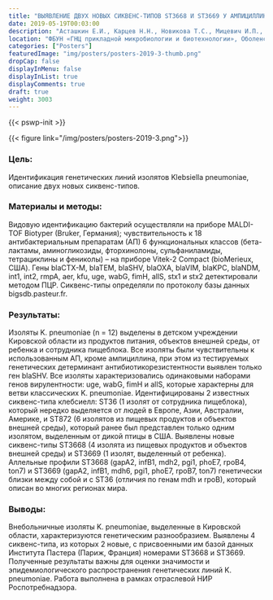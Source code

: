 ```yaml
---
title: "ВЫЯВЛЕНИЕ ДВУХ НОВЫХ СИКВЕНС-ТИПОВ ST3668 И ST3669 У АМПИЦИЛЛИНОРЕЗИСТЕНТНЫХ KLEBSIELLA PNEUMONIAE"
date: 2019-05-19T00:03:00
description: "Асташкин Е.И., Карцев Н.Н., Новикова Т.С., Мицевич И.П., Федюкина Г.Н., Фурсова Н.К."
location: "ФБУН «ГНЦ прикладной микробиологии и биотехнологии», Оболенск, Россия"
categories: ["Posters"]
featuredImage: "img/posters/posters-2019-3-thumb.png"
dropCap: false
displayInMenu: false
displayInList: true
displayComments: true
draft: true
weight: 3003
---
```



{{< pswp-init >}}

{{< figure link="/img/posters/posters-2019-3.png">}}


### Цель:

Идентификация генетических линий изолятов Klebsiella pneumoniae, описание двух новых сиквенс-типов.

### Материалы и методы: 

Видовую идентификацию бактерий осуществляли на приборе MALDI-TOF Biotyper (Bruker, Германия); чувствительность к 18 антибактериальным препаратам (АП) 6 функциональных классов (бета-лактамы, аминогликозиды, фторхинолоны, сульфаниламиды, тетрациклины и фениколы) – на приборе Vitek-2 Compact (bioMerieux, США). Гены blaCTX-M, blaTEM, blaSHV, blaOXA, blaVIM, blaKPC, blaNDM, int1, int2, rmpA, aer, kfu, uge, wabG, fimH, allS, stx1 и stx2 детектировали методом ПЦР. Сиквенс-типы определяли по протоколу базы данных bigsdb.pasteur.fr.

### Результаты: 

Изоляты K. pneumoniae (n = 12) выделены в детском учреждении Кировской области из продуктов питания, объектов внешней среды, от ребенка и сотрудника пищеблока. Все изоляты были чувствительны к использованным АП, кроме ампициллина, при этом из тестируемых генетических детерминант антибиотикорезистентности выявлен только ген blaSHV. Все изоляты характеризовались одинаковыми наборами генов вирулентности: uge, wabG, fimH и allS, которые характерны для ветви классических K. pneumoniae. Идентифицированы 2 известных сиквенс-типа клебсиелл: ST36 (1 изолят от сотрудника пищеблока), который нередко выделяется от людей в Европе, Азии, Австралии, Америке, и ST872 (6 изолятов из пищевых продуктов и объектов внешней среды), который ранее был представлен только одним изолятом, выделенным от дикой птицы в США. Выявлены новые сиквенс-типы ST3668 (4 изолята из пищевых продуктов и объектов внешней среды) и ST3669 (1 изолят, выделенный от ребенка). Аллельные профили ST3668 (gapA2, infB1, mdh2, pgi1, phoE7, rpoB4, ton7) и ST3669 (gapA2, infB1, mdh6, pgi1, phoE7, rpoB7, ton7) генетически близки между собой и c ST36 (отличия по генам mdh и rpoB), который описан во многих регионах мира.

### Выводы: 

Внебольничные изоляты K. pneumoniae, выделенные в Кировской области, характеризуются генетическим разнообразием. Выявлены 4 сиквенс-типа, из которых 2 новые, с присвоенными им базой данных Института Пастера (Париж, Франция) номерами ST3668 и ST3669. Полученные результаты важны для оценки значимости и эпидемиологического распространения генетических линий K. pneumoniae. Работа выполнена в рамках отраслевой НИР Роспотребнадзора.